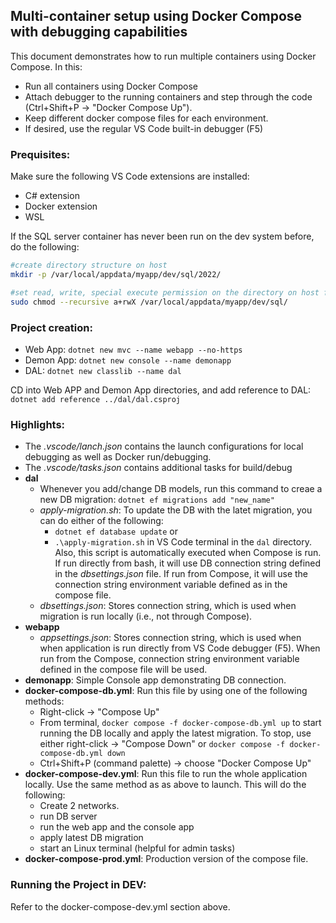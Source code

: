 ## Multi-container setup using Docker Compose with debugging capabilities

This document demonstrates how to run multiple containers using Docker Compose.  In this:
- Run all containers using Docker Compose
- Attach debugger to the running containers and step through the code (Ctrl+Shift+P -> "Docker Compose Up").
- Keep different docker compose files for each environment.
- If desired, use the regular VS Code built-in debugger (F5)

### Prequisites:
Make sure the following VS Code extensions are installed:
- C# extension
- Docker extension
- WSL

If the SQL server container has never been run on the dev system before, do the following:
```bash
#create directory structure on host
mkdir -p /var/local/appdata/myapp/dev/sql/2022/    

#set read, write, special execute permission on the directory on host for all users
sudo chmod --recursive a+rwX /var/local/appdata/myapp/dev/sql/
```

### Project creation:
- Web App: ```dotnet new mvc --name webapp --no-https```
- Demon App: ```dotnet new console --name demonapp```
- DAL: ```dotnet new classlib --name dal```

CD into Web APP and Demon App directories, and add reference to DAL: ```dotnet add reference ../dal/dal.csproj```


### Highlights:
- The *.vscode/lanch.json* contains the launch configurations for local debugging as well as Docker run/debugging.
- The *.vscode/tasks.json* contains additional tasks for build/debug
- **dal**
  - Whenever you add/change DB models, run this command to creae a new DB migration: ```dotnet ef migrations add "new_name"```
  - *apply-migration.sh*: To update the DB with the latet migration, you can do either of the following:
    - ```dotnet ef database update``` or
    - ```.\apply-migration.sh``` in VS Code terminal in the ```dal``` directory. Also, this script is automatically executed when Compose is run.  If run directly from bash, it will use DB connection string defined in the *dbsettings.json* file.  If run from Compose, it will use the connection string environment variable defined as in the compose file.
  - *dbsettings.json*: Stores connection string, which is used when migration is run locally (i.e., not through Compose).
- **webapp**
  - *appsettings.json*: Stores connection string, which is used when when application is run directly from VS Code debugger (F5).  When run from the Compose, connection string environment variable defined in the compose file will be used.
- **demonapp**: Simple Console app demonstrating DB connection.
- **docker-compose-db.yml**:  Run this file by using one of the following methods:
  - Right-click -> "Compose Up"
  - From terminal, ```docker compose -f docker-compose-db.yml up``` to start running the DB locally and apply the latest migration.  To stop, use either right-click -> "Compose Down" or ```docker compose -f docker-compose-db.yml down```
  - Ctrl+Shift+P (command palette) -> choose "Docker Compose Up"
- **docker-compose-dev.yml**:  Run this file to run the whole application locally.  Use the same method as as above to launch.  This will do the following:
    - Create 2 networks.
    - run DB server
    - run the web app and the console app
    - apply latest DB migration
    - start an Linux terminal (helpful for admin tasks)
- **docker-compose-prod.yml**:  Production version of the compose file.


### Running the Project in DEV:
Refer to the docker-compose-dev.yml section above.

